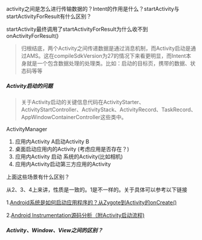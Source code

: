 activity之间是怎么进行传输数据的？Intent的作用是什么？startActivity与startActivityForResult有什么区别？

startActivity最终调用了startActivityForResult为什么收不到onActivityForResult()

> 归根结底，两个Activity之间传递数据是通过消息机制，而Activity启动是通过AMS。这在compileSdkVersion为27的情况下来看更明显，而Intent本身就是一个包含数据处理的处理类。比如：启动的目标页，携带的数据、状态码等等



##### Activity启动的问题

> 关于Activity启动的关键信息代码在ActivityStarter、ActivityStartController、ActivityStack、ActivityRecord、TaskRecord、AppWindowContainerController这些类中。

ActivityManager

1. 应用内Activity A启动Activity B
2.  桌面启动应用内的Activity (考虑应用是否存在？)
3.  应用内Activity 启动 系统的Activity(比如相机)
4.  应用内Activity启动第三方应用的Activity

上面这些场景有什么区别？

从2、3、4上来讲，性质是一致的。1是不一样的。关于具体可以参考以下链接

1.[Android系统是如何启动应用程序的？从Zygote到Activity的onCreate()](<https://juejin.im/post/5b0d0a0cf265da091f105858>)

2.[Android Instrumentation源码分析（附Activity启动流程)](<https://aspook.com/2017/02/10/Android-Instrumentation%E6%BA%90%E7%A0%81%E5%88%86%E6%9E%90%EF%BC%88%E9%99%84Activity%E5%90%AF%E5%8A%A8%E6%B5%81%E7%A8%8B%EF%BC%89/>)



##### Activity、Window、View之间的区别？



